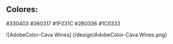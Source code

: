 ## Colores:

#330403
#360317
#1F031C
#2B0336
#1C0333

![AdobeColor-Cava Wines] (/design/AdobeColor-Cava Wines.png)



